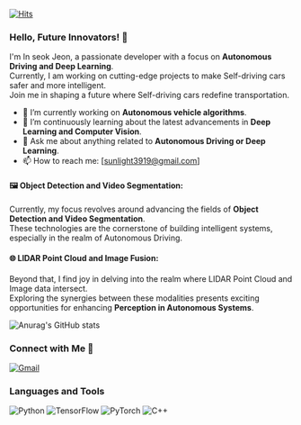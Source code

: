 [![Hits](https://hits.seeyoufarm.com/api/count/incr/badge.svg?url=https%3A%2F%2Fgithub.com%2FInSeokJub&count_bg=%23000080&title_bg=%23000080&icon=&icon_color=%23E7E7E7&title=hits&edge_flat=True)](https://hits.seeyoufarm.com)

### **Hello, Future Innovators**! 👋

I'm In seok Jeon, a passionate developer with a focus on **Autonomous Driving and Deep Learning**.  
Currently, I am working on cutting-edge projects to make Self-driving cars safer and more intelligent.  
Join me in shaping a future where Self-driving cars redefine transportation.

- 🚗 I’m currently working on **Autonomous vehicle algorithms**.
- 🧠 I’m continuously learning about the latest advancements in **Deep Learning and Computer Vision**.
- 💬 Ask me about anything related to **Autonomous Driving or Deep Learning**.
- 📫 How to reach me: [sunlight3919@gmail.com]

#### 🖼️ **Object Detection and Video Segmentation**:
Currently, my focus revolves around advancing the fields of **Object Detection and Video Segmentation**.   
These technologies are the cornerstone of building intelligent systems, especially in the realm of Autonomous Driving.

#### 🌐 **LIDAR Point Cloud and Image Fusion**:
Beyond that, I find joy in delving into the realm where LIDAR Point Cloud and Image data intersect.   
Exploring the synergies between these modalities presents exciting opportunities for enhancing **Perception in Autonomous Systems**.

![Anurag's GitHub stats](https://github-readme-stats.vercel.app/api?username=InseokJun&show_icons=true&theme=midnight-purple)

### **Connect with Me** 🚀  
[![Gmail](https://img.shields.io/badge/gmail-001E62?style=flat-square&logo=Gmail&logoColor=white)](mailto:sunlight3919@gmail.com)

### **Languages and Tools**

![Python](https://img.shields.io/badge/Python-51aff7?style=flat-square&logo=python&logoColor=white)
![TensorFlow](https://img.shields.io/badge/TensorFlow-0052FF?style=flat-square&logo=tensorflow&logoColor=white)
![PyTorch](https://img.shields.io/badge/PyTorch-3B00B9?style=flat-square&logo=pytorch&logoColor=white)
![C++](https://img.shields.io/badge/C++-001E62?style=flat-square&logo=c%2B%2B&logoColor=white)

